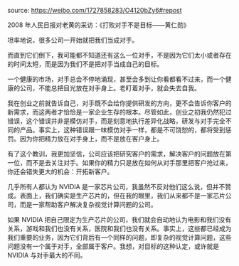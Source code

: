 source: https://weibo.com/1727858283/O4120bZy6#repost

2008 年人民日报对老黄的采访：《打败对手不是目标——黄仁勋》

坦率地说，很多公司一开始就把我们当成对手。

而直到它们倒下，我可能都不知道还有这么一位对手，不是因为它们太小或者存在的时间太短，而是因为我们不是把对手当成自己的目标。

一个健康的市场，对手总会不停地涌现，甚至会多到让你看都看不过来，而一个健康的公司，不能总把目光放在对手身上。老盯着对手，就会失去自我。

我在创业之前就告诉自己，对手既不会给你提供研发的方向，更不会告诉你客户的新需求，而这两者才恰恰是一家企业生存的根本。尽管如此，创业之初我仍然犯过错误，这个错误并非是模仿对手，而是刻意地执行差异化战略，研发与对手完全不同的产品。事实上，这种错误跟一味模仿对手一样，都是不可饶恕的，都将受到惩罚。因为你把精力放在对手身上，而不是放在客户身上。

有了这个教训，我更加坚信，公司应该把研究客户的需求，解决客户的问题放在第一位，而不是去关注对手。如果你的精力只是放在如何从对手那里把客户抢过来，你还会错失更大的机会：开拓新客户。

几乎所有人都认为 NVIDIA 是一家芯片公司，我虽然不反对他们这么说，但并不赞成。表面上，我们确实是生产芯片的，但在我的眼里，我们从来都不是一家芯片公司，而是一家帮助客户解决复杂视觉计算问题的公司。

如果 NVIDIA 把自己限定为生产芯片的公司，我们就会自动地认为电影和我们没有关系，游戏和我们也没有关系，医院和我们也没有关系。事实上，这些都已经成为我们重要的业务，因为它们背后有一个同样的问题，即复杂的视觉计算问题，这些问题没有一个属于对手，全部属于客户。我想，对目标的这种认定，或许就是 NVIDIA 与对手最大的不同。